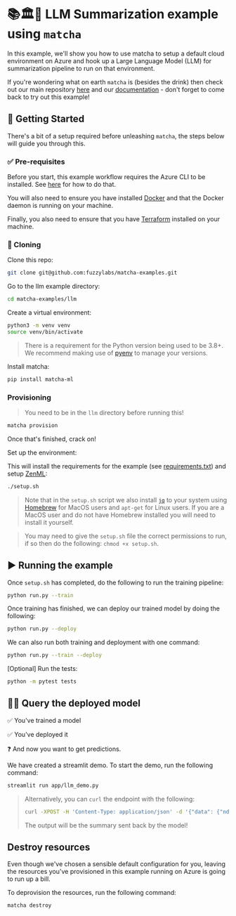 # 📚🏛📖 LLM Summarization example using `matcha`

In this example, we'll show you how to use matcha to setup a default cloud environment on Azure and hook up a Large Language Model (LLM) for summarization pipeline to run on that environment.

If you're wondering what on earth `matcha` is (besides the drink) then check out our main repository [here](https://github.com/fuzzylabs/matcha) and our [documentation](https://fuzzylabs.github.io/matcha/) - don't forget to come back to try out this example!

## 🚦 Getting Started

There's a bit of a setup required before unleashing `matcha`, the steps below will guide you through this.

### &#9989; Pre-requisites

Before you start, this example workflow requires the Azure CLI to be installed. See [here](https://learn.microsoft.com/en-us/cli/azure/install-azure-cli) for how to do that.

You will also need to ensure you have installed [Docker](https://docs.docker.com/get-docker/) and that the Docker daemon is running on your machine.

Finally, you also need to ensure that you have [Terraform](https://developer.hashicorp.com/terraform/tutorials/aws-get-started/install-cli) installed on your machine.

### 🧬 Cloning

Clone this repo:

```bash
git clone git@github.com:fuzzylabs/matcha-examples.git
```

Go to the llm example directory:

```bash
cd matcha-examples/llm
```

Create a virtual environment:

```bash
python3 -m venv venv 
source venv/bin/activate
```

> There is a requirement for the Python version being used to be 3.8+. We recommend making use of [pyenv](https://github.com/pyenv/pyenv) to manage your versions.

Install matcha:

```bash
pip install matcha-ml
```

### Provisioning

> You need to be in the `llm` directory before running this!

```bash
matcha provision
```

Once that's finished, crack on!

Set up the environment:

This will install the requirements for the example (see [requirements.txt](requirements.txt)) and setup [ZenML](https://docs.zenml.io/getting-started/introduction):

```bash
./setup.sh
```

> Note that in the `setup.sh` script we also install [`jq`](https://stedolan.github.io/jq/) to your system using [Homebrew](https://brew.sh/) for MacOS users and `apt-get` for Linux users. If you are a MacOS user and do not have Homebrew installed you will need to install it yourself.

> You may need to give the `setup.sh` file the correct permissions to run, if so then do the following: `chmod +x setup.sh`.

## ▶️ Running the example

Once `setup.sh` has completed, do the following to run the training pipeline:

```bash
python run.py --train
```

Once training has finished, we can deploy our trained model by doing the following:

```bash
python run.py --deploy
```

We can also run both training and deployment with one command:

```bash
python run.py --train --deploy
```

[Optional] Run the tests:

```bash
python -m pytest tests
```

## :raising_hand_woman: Query the deployed model

:white_check_mark: You've trained a model

:white_check_mark: You've deployed it

:question: And now you want to get predictions.

We have created a streamlit demo. To start the demo, run the following command:

```bash
streamlit run app/llm_demo.py
```

> Alternatively, you can `curl` the endpoint with the following:
>
> ```bash
> curl -XPOST -H 'Content-Type: application/json' -d '{"data": {"ndarray": [{"text": "Hi can you summarize this!"}]}}' <endpoint_url>
> ```
>
> The output will be the summary sent back by the model!

## Destroy resources

Even though we've chosen a sensible default configuration for you, leaving the resources you've provisioned in this example running on Azure is going to run up a bill.

To deprovision the resources, run the following command:

```bash
matcha destroy
```
